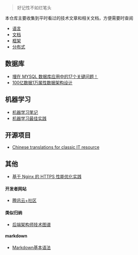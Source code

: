 > 好记性不如烂笔头

本仓库主要收集到平时看过的技术文章和相关文档，方便需要时查阅

* [语言](语言/java.md)
* [文档](文档/documentation.md)
* [框架](框架/Hibernate.md)
* [分布式](分布式/distributeSystem.md)

## 数据库
* [埋在 MYSQL 数据库应用中的17个关键问题！](https://mp.weixin.qq.com/s?__biz=MzA3ODg3OTk4OA==&mid=2651090802&idx=2&sn=fceb2ab31cc12c94d091d4d39c229582&chksm=844cc2e9b33b4bffcf9fa3887764477c9fb8834c28014a66bcebe95a7829b9142bb4313f015d&scene=0#rd)
* [100亿数据1万属性数据架构设计](https://mp.weixin.qq.com/s/3O3kPSwV-tAeYdy2ZRACpg)


## 机器学习
* [机器学习笔记](https://feisky.xyz/machine-learning/)
* [机器学习最佳实践](https://feisky.xyz/machine-learning/appendix/rules-of-ml.html)


## 开源项目
* [Chinese translations for classic IT resource](https://github.com/oldratlee/translations)



## 其他
* [基于 Nginx 的 HTTPS 性能优化实践](https://mp.weixin.qq.com/s/ryl77apaO5BHfTBh7dx-kQ)
#### 开发者网站
* [腾讯云+社区](https://cloud.tencent.com/developer/devdocs)

#### 类似归纳
* [后端架构师技术图谱](https://cloud.tencent.com/developer/article/1165100)

#### markdown
* [Markdown基本语法](https://www.jianshu.com/p/191d1e21f7ed)
